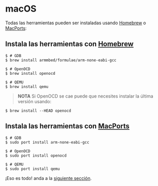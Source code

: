 # macOS

Todas las herramientas pueden ser instaladas usando [Homebrew] o [MacPorts]:

[homebrew]: http://brew.sh/
[macports]: https://www.macports.org/

## Instala las herramientas con [Homebrew]

```text
$ # GDB
$ brew install armmbed/formulae/arm-none-eabi-gcc

$ # OpenOCD
$ brew install openocd

$ # QEMU
$ brew install qemu
```

> **NOTA** Si OpenOCD se cae puede que necesites instalar la última versión usando:

```text
$ brew install --HEAD openocd
```

## Instala las herramientas con [MacPorts]

```text
$ # GDB
$ sudo port install arm-none-eabi-gcc

$ # OpenOCD
$ sudo port install openocd

$ # QEMU
$ sudo port install qemu
```

¡Eso es todo! anda a la [siguiente sección].

[siguiente sección]: verify.md
